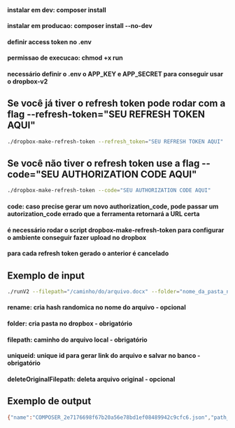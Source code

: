 #### instalar em dev: composer install
#### instalar em producao: composer install --no-dev
#### definir access token no .env
#### permissao de execucao: chmod +x run
#### necessário definir o .env o APP_KEY e APP_SECRET para conseguir usar o dropbox-v2

## Se você já tiver o refresh token pode rodar com a flag --refresh-token="SEU REFRESH TOKEN AQUI"
```bash
./dropbox-make-refresh-token --refresh_token="SEU REFRESH TOKEN AQUI"
```

## Se você não tiver o refresh token use a flag --code="SEU AUTHORIZATION CODE AQUI"
```bash
./dropbox-make-refresh-token --code="SEU AUTHORIZATION CODE AQUI"
```
#### code: caso precise gerar um novo authorization_code, pode passar um autorization_code errado que a ferramenta retornará a URL certa
#### é necessário rodar o script dropbox-make-refresh-token para configurar o ambiente conseguir fazer upload no dropbox
#### para cada refresh token gerado o anterior é cancelado

## Exemplo de input
```bash
./runV2 --filepath="/caminho/do/arquivo.docx" --folder="nome_da_pasta_no_dropbox" --uniqueid="1616153143.306" --rename
```
#### rename: cria hash randomica no nome do arquivo - opcional
#### folder: cria pasta no dropbox - obrigatório
#### filepath: caminho do arquivo local - obrigatório
#### uniqueid: unique id para gerar link do arquivo e salvar no banco - obrigatório
#### deleteOriginalFilepath: deleta arquivo original - opcional

## Exemplo de output
```bash
{"name":"COMPOSER_2e7176698f67b20a56e78bd1ef08489942c9cfc6.json","path_lower":"\/asd\/composer_2e7176698f67b20a56e78bd1ef08489942c9cfc6.json","path_display":"\/asd\/COMPOSER_2e7176698f67b20a56e78bd1ef08489942c9cfc6.json","id":"id:mIaxNnMYK7AAAAAAAAAASw","client_modified":"2022-02-16T16:28:29Z","server_modified":"2022-02-16T16:28:30Z","rev":"5d82523d5969954f7daf6","size":399,"is_downloadable":true,"content_hash":"33ceb8a3a985de47f4adab496cbdc201b2abae321a353dd5c8eba2162cc520f0",".tag":"file"}
```
